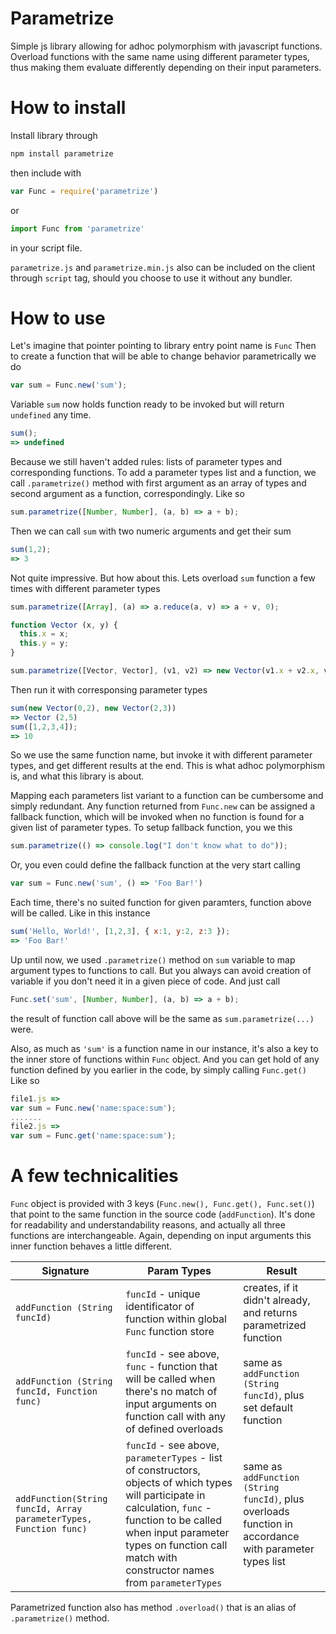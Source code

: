 # Parametrize
Simple js library allowing for adhoc polymorphism with javascript functions.  
Overload functions with the same name using different parameter types, thus making them evaluate differently depending on their input parameters.

# How to install
Install library through
```sh
npm install parametrize
```
then include with
```js
var Func = require('parametrize')
```
or
```js
import Func from 'parametrize'
```
in your script file.

```parametrize.js``` and ```parametrize.min.js``` also can be included on the client through ```script``` tag, should you choose to use it without any bundler. 
# How to use
Let's imagine that pointer pointing to library entry point name is ```Func```
Then to create a function that will be able to change behavior parametrically we do
```js
var sum = Func.new('sum');
```
Variable ```sum``` now holds function ready to be invoked but will return ```undefined``` any time.
```js
sum();
=> undefined
```
Because we still haven't added rules: lists of parameter types and corresponding functions.
To add a parameter types list and a function, we call ```.parametrize()``` method with first argument as an array of types and second argument as a function, correspondingly. Like so
```js
sum.parametrize([Number, Number], (a, b) => a + b);
```
Then we can call ```sum``` with two numeric arguments and get their sum
```js
sum(1,2);
=> 3
```
Not quite impressive.
But how about this. Lets overload ```sum``` function a few times with different parameter types
```js
sum.parametrize([Array], (a) => a.reduce(a, v) => a + v, 0);

function Vector (x, y) {
  this.x = x;
  this.y = y;
}

sum.parametrize([Vector, Vector], (v1, v2) => new Vector(v1.x + v2.x, v1.y + v2.y))
```
Then run it with corresponsing parameter types
```js
sum(new Vector(0,2), new Vector(2,3))
=> Vector (2,5)
sum([1,2,3,4]);
=> 10
```
So we use the same function name, but invoke it with different parameter types, and get different results at the end.
This is what adhoc polymorphism is, and what this library is about.  

Mapping each parameters list variant to a function can be cumbersome and simply redundant. Any function returned from ```Func.new``` can be assigned a fallback function, which will be invoked when no function is found for a given list of parameter types.
To setup fallback function, you we this
```js
sum.parametrize(() => console.log("I don't know what to do"));
```
Or, you even could define the fallback function at the very start calling
```js
var sum = Func.new('sum', () => 'Foo Bar!')
```
Each time, there's no suited function for given paramters, function above will be called. Like in this instance
```js
sum('Hello, World!', [1,2,3], { x:1, y:2, z:3 });
=> 'Foo Bar!'
```

Up until now, we used ```.parametrize()``` method on ```sum``` variable to map argument types to functions to call. But you always can avoid creation of variable if you don't need it in a given piece of code. And just call
```js
Func.set('sum', [Number, Number], (a, b) => a + b);
```
the result of function call above will be the same as ```sum.parametrize(...)``` were.

Also, as much as ```'sum'``` is a function name in our instance, it's also a key to the inner store of functions within ```Func``` object. And you can get hold of any function defined by you earlier in the code, by simply calling ```Func.get()```  
Like so
```js
file1.js =>
var sum = Func.new('name:space:sum');
.......
file2.js =>
var sum = Func.get('name:space:sum');
```

# A few technicalities
```Func``` object is provided with 3 keys (```Func.new(), Func.get(), Func.set()```) that point to the same function in the source code (```addFunction```). It's done for readability and understandability reasons, and actually all three functions are  interchangeable. 
Again, depending on input arguments this inner function behaves a little different.

| Signature | Param Types | Result |
|-----------|-------------|--------|
|```addFunction (String funcId)```| ```funcId``` - unique identificator of function within global ```Func``` function store |creates, if it didn't already, and returns parametrized function |
|```addFunction (String funcId, Function func)```| ```funcId``` - see above, ```func``` - function  that will be called when there's no match of input arguments on function call with any of defined overloads | same as ```addFunction (String funcId)```, plus set default function|
|```addFunction(String funcId, Array parameterTypes, Function func)```| ```funcId``` - see above, ```parameterTypes``` - list of constructors, objects of which types will participate in calculation, ```func``` - function to be called when input parameter types on function call match with constructor names from ```parameterTypes``` | same as ```addFunction (String funcId)```, plus overloads function in accordance with parameter types list

Parametrized function also has method ```.overload()``` that is an alias of ```.parametrize()``` method.